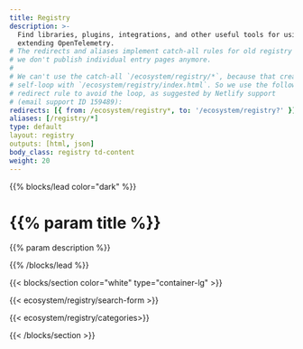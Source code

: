 ```yaml
---
title: Registry
description: >-
  Find libraries, plugins, integrations, and other useful tools for using and
  extending OpenTelemetry.
# The redirects and aliases implement catch-all rules for old registry entries;
# we don't publish individual entry pages anymore.
#
# We can't use the catch-all `/ecosystem/registry/*`, because that creates a
# self-loop with `/ecosystem/registry/index.html`. So we use the following
# redirect rule to avoid the loop, as suggested by Netlify support
# (email support ID 159489):
redirects: [{ from: /ecosystem/registry*, to: '/ecosystem/registry?' }]
aliases: [/registry/*]
type: default
layout: registry
outputs: [html, json]
body_class: registry td-content
weight: 20
---
```


{{% blocks/lead color="dark" %}}

<!-- markdownlint-disable single-h1 -->

# {{% param title %}}

{{% param description %}}

{{% /blocks/lead %}}

{{< blocks/section color="white" type="container-lg" >}}

{{< ecosystem/registry/search-form >}}

{{< ecosystem/registry/categories>}}

{{< /blocks/section >}}
